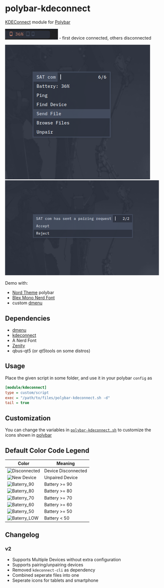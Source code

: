 # polybar-kdeconnect

[KDEConnect](https://github.com/KDE/kdeconnect-kde) module for [Polybar](https://github.com/jaagr/polybar)

![bar](bar.png) - first device connected, others disconnected

![menu](menu.png)
![pmenu](pmenu.png)

Demo with:

* [Nord Theme](https://github.com/0jdxt/dotfiles/blob/master/.config/polybar/config) polybar
* [Blex Mono Nerd Font](https://www.nerdfonts.com/)
* custom [dmenu](https://github.com/0jdxt/dmenu)

## Dependencies

* [dmenu](https://tools.suckless.org/dmenu)
* [kdeconnect](https://github.com/KDE/kdeconnect-kde)
* A Nerd Font
* [Zenity](https://github.com/GNOME/zenity)
* qbus-qt5 (or qt5tools on some distros)

## Usage

Place the given script in some folder, and use it in your polybar `config` as

```ini
[module/kdeconnect]
type = custom/script
exec = "/path/to/files/polybar-kdeconnect.sh -d"
tail = true
````

## Customization

You can change the variables in [`polybar-kdeconnect.sh`](polybar-kdeconnect.sh) to customize the icons shown in [polybar](https://github.com/jaagr/polybar)

## Default Color Code Legend

Color | Meaning |
---|---|
![Disconnected](https://via.placeholder.com/16.png/434C5E/434C5E) | Device Disconnected |
![New Device](https://via.placeholder.com/16.png/8FBCBB/8FBCBB) | Unpaired Device |
![Baterry_90](https://via.placeholder.com/16.png/88C0D0/88C0D0) | Battery >= 90 |
![Baterry_80](https://via.placeholder.com/16.png/81A1C1/81A1C1) | Battery >= 80 |
![Baterry_70](https://via.placeholder.com/16.png/5E81AC/5E81AC) | Battery >= 70 |
![Baterry_60](https://via.placeholder.com/16.png/EBCB8B/EBCB8B) | Battery >= 60 |
![Baterry_50](https://via.placeholder.com/16.png/D08770/D08770) | Battery >= 50 |
![Baterry_LOW](https://via.placeholder.com/16.png/BF616A/BF616A) | Battery < 50 |

## Changelog

### v2

* Supports Multiple Devices without extra configuration
* Supports pairing/unpairing devices
* Removed `kdeconnect-cli` as dependency
* Combined seperate files into one
* Seperate icons for tablets and smartphone
